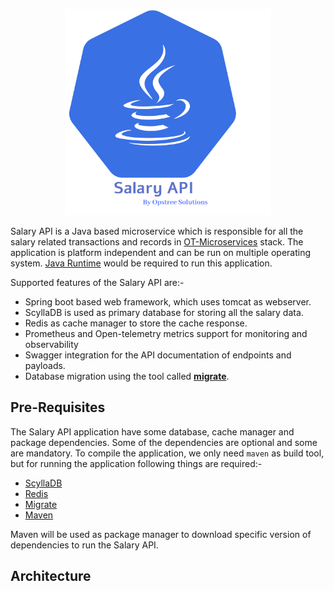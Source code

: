 <p align="center">
  <img src="./static/salary-api-logo.svg" height="330" width="330">
</p>

Salary API is a Java based microservice which is responsible for all the salary related transactions and records in [OT-Microservices](https://github.com/OT-MICROSERVICES) stack. The application is platform independent and can be run on multiple operating system. [Java Runtime](https://www.java.com/en/download/manual.jsp) would be required to run this application.

Supported features of the Salary API are:-

- Spring boot based web framework, which uses tomcat as webserver.
- ScyllaDB is used as primary database for storing all the salary data.
- Redis as cache manager to store the cache response.
- Prometheus and Open-telemetry metrics support for monitoring and observability
- Swagger integration for the API documentation of endpoints and payloads.
- Database migration using the tool called **[migrate](https://github.com/golang-migrate/migrate)**.

## Pre-Requisites

The Salary API application have some database, cache manager and package dependencies. Some of the dependencies are optional and some are mandatory. To compile the application, we only need `maven` as build tool, but for running the application following things are required:-

- [ScyllaDB](https://www.scylladb.com/)
- [Redis](https://redis.io/)
- [Migrate](https://github.com/golang-migrate/migrate)
- [Maven](https://maven.apache.org/)

Maven will be used as package manager to download specific version of dependencies to run the Salary API.

## Architecture
